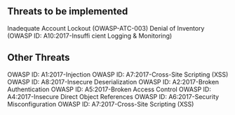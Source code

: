 ## Threats to be implemented

Inadequate Account Lockout (OWASP-ATC-003)
Denial of Inventory (OWASP ID: A10:2017-Insuffi cient Logging & Monitoring)


## Other Threats
OWASP ID: A1:2017-Injection
OWASP ID: A7:2017-Cross-Site Scripting (XSS)
OWASP ID: A8:2017-Insecure Deserialization
OWASP ID: A2:2017-Broken Authentication
OWASP ID: A5:2017-Broken Access Control
OWASP ID: A4:2017-Insecure Direct Object References
OWASP ID: A6:2017-Security Misconfiguration
OWASP ID: A7:2017-Cross-Site Scripting (XSS)